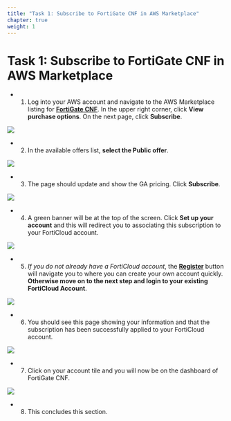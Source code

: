 ```yaml
---
title: "Task 1: Subscribe to FortiGate CNF in AWS Marketplace"
chapter: true
weight: 1
---
```



# Task 1: Subscribe to FortiGate CNF in AWS Marketplace

- 1.  Log into your AWS account and navigate to the AWS Marketplace listing for [**FortiGate CNF**](https://aws.amazon.com/marketplace/pp/prodview-vtjjha5neo52i). In the upper right corner, click **View purchase options**. On the next page, click **Subscribe**.

![](../images/image-t1-1.png)

- 2.  In the available offers list, **select the Public offer**.

![](../images/image-t1-2.png)

- 3.  The page should update and show the GA pricing.  Click **Subscribe**.

![](../images/image-t1-3.png)

- 4. A green banner will be at the top of the screen. Click **Set up your account** and this will redirect you to associating this subscription to your FortiCloud account.

![](../images/image-t1-4.png)

- 5.  *If you do not already have a FortiCloud account*, the [**Register**](https://support.fortinet.com/cred/#/sign-up) button will navigate you to where you can create your own account quickly. **Otherwise move on to the next step and login to your existing FortiCloud Account**.

![](../images/image-t1-5.png)

- 6.  You should see this page showing your information and that the subscription has been successfully applied to your FortiCloud account.

![](../images/image-t1-6.png)

- 7.  Click on your account tile and you will now be on the dashboard of FortiGate CNF.

![](../images/image-t1-7.png)

- 8. This concludes this section.
